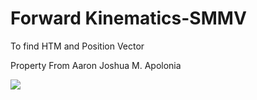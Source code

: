 # Forward Kinematics-SMMV
 To find HTM and Position Vector

 Property From Aaron Joshua M. Apolonia
 
 <img src="img/FK_SMMV.jpg ">
